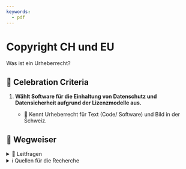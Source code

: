 ```yaml
---
keywords:
  - pdf
---
```


# Copyright CH und EU

Was ist ein Urheberrecht?

## 🎉 Celebration Criteria

1. **Wählt Software für die Einhaltung von Datenschutz und Datensicherheit
   aufgrund der Lizenzmodelle aus.**

   - :dart: Kennt Urheberrecht für Text (Code/ Software) und Bild in der
     Schweiz.

## :compass: Wegweiser

<details>
  <summary> 🤔 Leitfragen </summary>

- Was ist Unter dem Urheberrecht Geschütz?
- Was ist ein Urheber?
- Wie geht das mit KI weiter?
- Wie kann ich meine Werke Schützen?
- Was ist ein Werk?
- Welche Institutionen gibt es in der Schweiz die einen unterstützen können?
- Ist Code Urheberrecht Geschütz und wenn ja, wie?
- Wie kann man sich bei einer Verletzung wehren?
- Wie sieht das z.B. mit dem Recht am Eigenbild aus?
- Was gibt es für Möglichkeiten seine Werke als Geschütz zu kennzeichnen?
- ...

</details>

<details>
  <summary>ℹ️ Quellen für die Recherche</summary>

- [**URG:** Urheberrechtsgesetz](https://www.fedlex.admin.ch/eli/cc/1993/1798_1798_1798/de)
- [**IGE:** Urheberrecht – was ist das?](https://www.ige.ch/de/etwas-schuetzen/urheberrecht/grundlegendes)
- [**IGE:** Wie darf ich eine Fotografie nutzen?](https://www.ige.ch/de/etwas-schuetzen/urheberrecht/ein-werk-nutzen/fotografienschutz)
- [**IGE:** Verwertungsgesellschaften](https://www.ige.ch/de/etwas-schuetzen/urheberrecht/verwertungsgesellschaften)
- [**lexwiki.ch**: Werke](https://www.lexwiki.ch/werke/)
- [**Creative Commons:** Was ist Creative Commons?](http://www.creativecommons.ch/wie-funktionierts/)
- [**ADMIN:** Umgang mit Fotos](https://www.edoeb.admin.ch/edoeb/de/home/datenschutz/internet_technologie/umgang-fotos.html)

</details>
